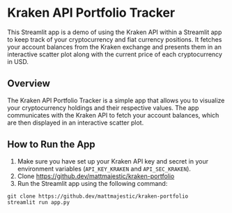 # Kraken API Portfolio Tracker

This Streamlit app is a demo of using the Kraken API within a Streamlit app to keep track of your cryptocurrency and fiat currency positions. It fetches your account balances from the Kraken exchange and presents them in an interactive scatter plot along with the current price of each cryptocurrency in USD.

## Overview

The Kraken API Portfolio Tracker is a simple app that allows you to visualize your cryptocurrency holdings and their respective values. The app communicates with the Kraken API to fetch your account balances, which are then displayed in an interactive scatter plot.

## How to Run the App

1. Make sure you have set up your Kraken API key and secret in your environment variables (`API_KEY_KRAKEN` and `API_SEC_KRAKEN`).
2. Clone https://github.dev/mattmajestic/kraken-portfolio
2. Run the Streamlit app using the following command:

```
git clone https://github.dev/mattmajestic/kraken-portfolio
streamlit run app.py
```